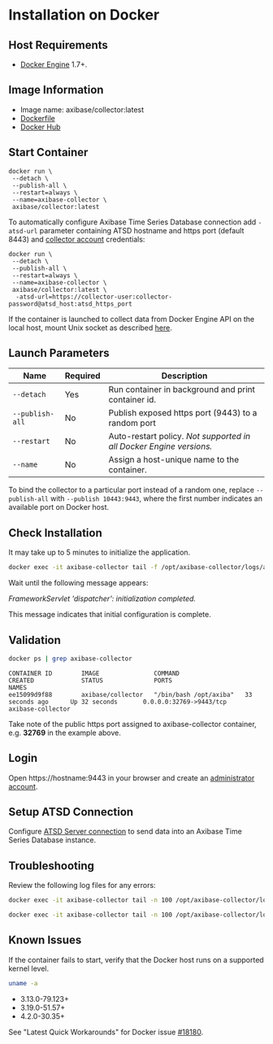 # Installation on Docker

## Host Requirements

* [Docker Engine](https://docs.docker.com/engine/installation/) 1.7+.

## Image Information

* Image name: axibase/collector:latest
* [Dockerfile](https://github.com/axibase/docker-axibase-collector/blob/master/Dockerfile)
* [Docker Hub](https://hub.docker.com/r/axibase/collector/)

## Start Container

```properties
docker run \
 --detach \
 --publish-all \
 --restart=always \
 --name=axibase-collector \
 axibase/collector:latest
```

To automatically configure Axibase Time Series Database connection add `-atsd-url` parameter containing ATSD hostname and https port (default 8443) and [collector account](https://github.com/axibase/atsd-docs/blob/master/administration/collector-account.md) credentials:

```properties
docker run \
 --detach \
 --publish-all \
 --restart=always \
 --name=axibase-collector \
 axibase/collector:latest \
  -atsd-url=https://collector-user:collector-password@atsd_host:atsd_https_port
```

If the container is launched to collect data from Docker Engine API on the local host, mount Unix socket as described [here](/jobs/docker.md#local-collection).  

## Launch Parameters

**Name** | **Required** | **Description**
----- | ----- | -----
`--detach` | Yes | Run container in background and print container id.
`--publish-all` | No | Publish exposed https port (9443) to a random port
`--restart` | No | Auto-restart policy. _Not supported in all Docker Engine versions._
`--name` | No | Assign a host-unique name to the container.

To bind the collector to a particular port instead of a random one, replace `--publish-all` with `--publish 10443:9443`, where the first number indicates an available port on Docker host.

## Check Installation

It may take up to 5 minutes to initialize the application.

```sh
docker exec -it axibase-collector tail -f /opt/axibase-collector/logs/axibase-collector.log
```

Wait until the following message appears:

_FrameworkServlet 'dispatcher': initialization completed._

This message indicates that initial configuration is complete.

## Validation

```sh
docker ps | grep axibase-collector
```

```
CONTAINER ID        IMAGE               COMMAND                  CREATED             STATUS              PORTS                     NAMES
ee15099d9f88        axibase/collector   "/bin/bash /opt/axiba"   33 seconds ago      Up 32 seconds       0.0.0.0:32769->9443/tcp   axibase-collector
```

Take note of the public https port assigned to axibase-collector container, e.g. **32769** in the example above.

## Login

Open https://hostname:9443 in your browser and create an [administrator account](configure-administrator-account.md).

## Setup ATSD Connection

Configure [ATSD Server connection](atsd-server-connection.md) to send data into an Axibase Time Series Database instance.

## Troubleshooting

Review the following log files for any errors:

```sh
docker exec -it axibase-collector tail -n 100 /opt/axibase-collector/logs/axibase-collector.log
```

```sh
docker exec -it axibase-collector tail -n 100 /opt/axibase-collector/logs/err-collector.log
```

## Known Issues

If the container fails to start, verify that the Docker host runs on a supported kernel level. 

```sh
uname -a 
```

* 3.13.0-79.123+ 
* 3.19.0-51.57+ 
* 4.2.0-30.35+ 

See "Latest Quick Workarounds" for Docker issue [#18180](https://github.com/docker/docker/issues/18180#issuecomment-193708192).
